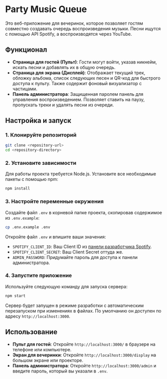 # Party Music Queue

Это веб-приложение для вечеринок, которое позволяет гостям совместно создавать очередь воспроизведения музыки. Песни ищутся с помощью API Spotify, а воспроизводятся через YouTube.

## Функционал

- **Страница для гостей (Пульт)**: Гости могут войти, указав никнейм, искать песни и добавлять их в общую очередь.
- **Страница для экрана (Дисплей)**: Отображает текущий трек, обложку альбома, список следующих песен и QR-код для быстрого доступа к пульту. Также содержит фоновый визуализатор с частицами.
- **Панель администратора**: Защищенная паролем панель для управления воспроизведением. Позволяет ставить на паузу, пропускать треки и удалять песни из очереди.

## Настройка и запуск

### 1. Клонируйте репозиторий

```bash
git clone <repository-url>
cd <repository-directory>
```

### 2. Установите зависимости

Для работы проекта требуется Node.js. Установите все необходимые пакеты с помощью npm:

```bash
npm install
```

### 3. Настройте переменные окружения

Создайте файл `.env` в корневой папке проекта, скопировав содержимое из `.env.example`:

```bash
cp .env.example .env
```

Откройте файл `.env` и впишите ваши значения:

- `SPOTIFY_CLIENT_ID`: Ваш Client ID из [панели разработчика Spotify](https://developer.spotify.com/dashboard/).
- `SPOTIFY_CLIENT_SECRET`: Ваш Client Secret оттуда же.
- `ADMIN_PASSWORD`: Придумайте пароль для доступа к панели администратора.

### 4. Запустите приложение

Используйте следующую команду для запуска сервера:

```bash
npm start
```

Сервер будет запущен в режиме разработки с автоматическим перезапуском при изменениях в файлах. По умолчанию он доступен по адресу `http://localhost:3000`.

## Использование

- **Пульт для гостей**: Откройте `http://localhost:3000/` в браузере на телефоне или компьютере.
- **Экран для вечеринки**: Откройте `http://localhost:3000/display` на большом экране или проекторе.
- **Панель администратора**: Откройте `http://localhost:3000/admin` и введите пароль, который вы указали в `.env`.
